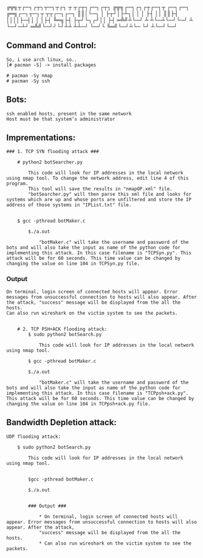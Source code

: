 ╔╦╗┬┌─┐┌┬┐┬─┐┬┌┐ ┬ ┬┌┬┐┌─┐┌┬┐  ╔╦╗┌─┐┌┐┌┬┌─┐┬    ┌─┐┌─┐  ╔═╗┌─┐┬─┐┬  ┬┬┌─┐┌─┐
 ║║│└─┐ │ ├┬┘│├┴┐│ │ │ ├┤  ││   ║║├┤ ││││├─┤│    │ │├┤   ╚═╗├┤ ├┬┘└┐┌┘││  ├┤ 
═╩╝┴└─┘ ┴ ┴└─┴└─┘└─┘ ┴ └─┘─┴┘  ═╩╝└─┘┘└┘┴┴ ┴┴─┘  └─┘└    ╚═╝└─┘┴└─ └┘ ┴└─┘└─┘



## Command and Control:
	
	So, i use arch linux, so..
	[# pacman -S] -> install packages
	
	# pacman -Sy nmap
	# pacman -Sy ssh
				
						                                                            
## Bots:
	
	ssh enabled hosts, present in the same network
	Host must be that system’s administrator 



## Imprementations:
   
	### 1. TCP SYN flooding attack ###
		
		# python2 botSearcher.py
		
			This code will look for IP addresses in the local network using nmap tool. To change the network address, edit line 4 of this program.
			This tool will save the results in "nmapOP.xml" file. 
			"botSearcher.py" will then parse this xml file and looks for systems which are up and whose ports are unfiltered and store the IP address of those systems in "IPList.txt" file.
		
		
		$ gcc -pthread botMaker.c
			
			$./a.out
					
				"botMaker.c" will take the username and password of the bots and will also take the input as name of the python code for implementing this attack. In this case filename is "TCPSyn.py". This attack will be for 60 seconds. This time value can be changed by changing the value on line 104 in TCPSyn.py file.


### Output ###
	
	On terminal, login screen of connected hosts will appear. Error messages from unsuccessful connection to hosts will also appear. After the attack, "success" message will be displayed from the all the hosts.
	Can also run wireshark on the victim system to see the packets.


		# 2. TCP PSH+ACK flooding attack:        
		    $ sudo python2 botSearch.py

		    	This code will look for IP addresses in the local network using nmap tool.
		    
		    $ gcc -pthread botMaker.c
		    
		    $./a.out
		    	
		    	"botMaker.c" will take the username and password of the bots and will also take the input as name of the python code for implementing this attack. In this case filename is "TCPpsh+ack.py". This attack will be for 60 seconds. This time value can be changed by changing the value on line 104 in TCPpsh+ack.py file.



## Bandwidth Depletion attack:

	UDP flooding attack:

		$ sudo python2 botSearch.py

		    This code will look for IP addresses in the local network using nmap tool.
		    

		    $gcc -pthread botMaker.c
		    
		    $./a.out

			
			### Output ###
			
				* On terminal, login screen of connected hosts will appear. Error messages from unsuccessful connection to hosts will also appear. After the attack, 
				"success" message will be displayed from the all the hosts.
				* Can also run wireshark on the victim system to see the packets.

